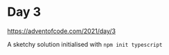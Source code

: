 # Day 3

https://adventofcode.com/2021/day/3


A sketchy solution initialised with `npm init typescript`